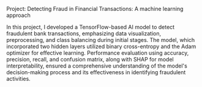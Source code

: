 
Project: Detecting Fraud in Financial Transactions: A machine learning approach

In this project, I developed a TensorFlow-based AI model to detect fraudulent bank transactions, emphasizing data visualization, preprocessing, and class balancing during initial stages. The model, which incorporated two hidden layers utilized binary cross-entropy and the Adam optimizer for effective learning. Performance evaluation using accuracy, precision, recall, and confusion matrix, along with SHAP for model interpretability, ensured a comprehensive understanding of the model's decision-making process and its effectiveness in identifying fraudulent activities.
